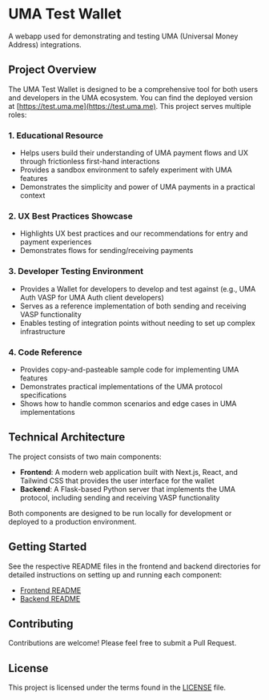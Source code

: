 # UMA Test Wallet

A webapp used for demonstrating and testing UMA (Universal Money Address) integrations.

## Project Overview

The UMA Test Wallet is designed to be a comprehensive tool for both users and developers in the UMA ecosystem. You can find the deployed version at [https://test.uma.me](https://test.uma.me). This project serves multiple roles:

### 1. Educational Resource
- Helps users build their understanding of UMA payment flows and UX through frictionless first-hand interactions
- Provides a sandbox environment to safely experiment with UMA features
- Demonstrates the simplicity and power of UMA payments in a practical context

### 2. UX Best Practices Showcase
- Highlights UX best practices and our recommendations for entry and payment experiences
- Demonstrates flows for sending/receiving payments

### 3. Developer Testing Environment
- Provides a Wallet for developers to develop and test against (e.g., UMA Auth VASP for UMA Auth client developers)
- Serves as a reference implementation of both sending and receiving VASP functionality
- Enables testing of integration points without needing to set up complex infrastructure

### 4. Code Reference
- Provides copy-and-pasteable sample code for implementing UMA features
- Demonstrates practical implementations of the UMA protocol specifications
- Shows how to handle common scenarios and edge cases in UMA implementations

## Technical Architecture

The project consists of two main components:

- **Frontend**: A modern web application built with Next.js, React, and Tailwind CSS that provides the user interface for the wallet
- **Backend**: A Flask-based Python server that implements the UMA protocol, including sending and receiving VASP functionality

Both components are designed to be run locally for development or deployed to a production environment.

## Getting Started

See the respective README files in the frontend and backend directories for detailed instructions on setting up and running each component:

- [Frontend README](/frontend/README.md)
- [Backend README](/backend/README.md)

## Contributing

Contributions are welcome! Please feel free to submit a Pull Request.

## License

This project is licensed under the terms found in the [LICENSE](/LICENSE) file.

